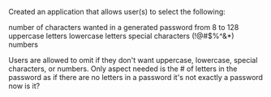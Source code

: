 


Created an application that allows user(s) to select the following:

number of characters wanted in a generated password from 8 to 128
uppercase letters
lowercase letters
special characters (!@#$%^&*)
numbers

Users are allowed to omit if they don't want uppercase, lowercase, special characters, or numbers. Only aspect needed is the # of letters in the password as if there are no letters in a password it's not exactly a password now is it? 